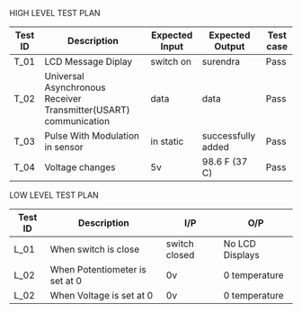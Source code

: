 HIGH LEVEL TEST PLAN


| Test ID | Description | Expected Input| Expected Output|Test case
| --- | --- | --- | ---- |-----|
| T_01 | LCD Message Diplay|switch on| surendra  |Pass|
| T_02| Universal Asynchronous Receiver Transmitter(USART) communication| data  | data |Pass|
| T_03 | Pulse With Modulation in sensor |in static|  successfully added |Pass|
| T_04| Voltage changes |5v|98.6 F (37 C)|Pass|


LOW LEVEL TEST PLAN


| Test ID | Description | I/P|  O/P|
| --- | --- | --- | ---- |
| L_01 |  When switch is close | switch closed | No LCD Displays |
| L_02| When Potentiometer is set at 0|0v |0 temperature|
| L_02| When Voltage is set at 0|0v |0 temperature|
